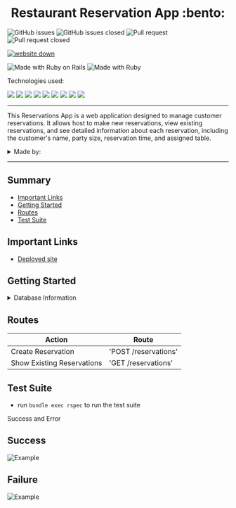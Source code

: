<div align="center">
    <h1> Restaurant Reservation App :bento: </h1>
</div>

![GitHub issues](https://img.shields.io/github/issues/Gabe-Torres/Restaurant-Reservation-App.svg)
![GitHub issues closed](https://img.shields.io/github/issues-closed/Gabe-Torres/Restaurant-Reservation-App.svg)
![Pull request](https://img.shields.io/github/issues-pr/Gabe-Torres/Restaurant-Reservation-App.svg)
![Pull request closed](https://img.shields.io/github/issues-pr-closed/Gabe-Torres/Restaurant-Reservation-App.svg)

[![website down](https://img.shields.io/website-up-down-green-red/http/monip.org.svg)](https://restaurant--reservation--app-d95952ee056a.herokuapp.com/)

![Made with Ruby on Rails](https://img.shields.io/badge/Made%20with-Ruby%20on%20Rails-%23990000?style=for-the-badge&logo=ruby-on-rails&logoColor=white)
![Made with Ruby](https://img.shields.io/badge/Made%20with-Ruby-%23990000?style=for-the-badge&logo=ruby&logoColor=white)


Technologies used:<br>
<div>
  <img src="https://img.shields.io/badge/git-%23F05033.svg?style=for-the-badge&logo=git&logoColor=white" />
  <img src="https://img.shields.io/badge/github-%23121011.svg?style=for-the-badge&logo=github&logoColor=white"/>
  <img src="https://img.shields.io/badge/PostgreSQL-316192?style=for-the-badge&logo=postgresql&logoColor=white"/>
  <img src="https://img.shields.io/badge/Heroku-430098?style=for-the-badge&logo=heroku&logoColor=white"/>
  <img src="https://img.shields.io/badge/CSS-239120?&style=for-the-badge&logo=css3&logoColor=white" />
  <img src="https://img.shields.io/badge/HTML-239120?style=for-the-badge&logo=html5&logoColor=white" />
  <img src="https://img.shields.io/badge/Bootstrap-563D7C?style=for-the-badge&logo=bootstrap&logoColor=white" />
  <img src="https://img.shields.io/badge/Visual_Studio_Code-0078D4?style=for-the-badge&logo=visual%20studio%20code&logoColor=white" />
  <img src="https://img.shields.io/badge/JavaScript-323330?style=for-the-badge&logo=javascript&logoColor=F7DF1E" />
</div>

---

</div>

<p> This Reservations App is a web application designed to manage customer reservations. It allows host to make new reservations, view existing reservations, and see detailed information about each reservation, including the customer's name, party size, reservation time, and assigned table.
</p>

<details>
<summary>Made by: </summary>

### 
- Gabe Torres [![GitHub](https://img.shields.io/badge/-GitHub-grey?style=flat&logo=github&logoColor=white)](https://github.com/Gabe-Torres) [![LinkedIn](https://img.shields.io/badge/-blue?style=flat&logo=Linkedin&logoColor=white)](https://www.linkedin.com/in/gabe-torres-74a515269/)<br><br>
</details>


--- 

## Summary 
- [Important Links](#important-links)
- [Getting Started](#getting-started)
- [Routes](#routes)
- [Test Suite](#test-suite)

## Important Links
- [Deployed site](https://restaurant--reservation--app-d95952ee056a.herokuapp.com/)


## Getting Started
<details>
<summary>Database Information</summary>

**Schema**

```ruby
ActiveRecord::Schema[7.1].define(version: 2024_09_07_182524) do
  # These are extensions that must be enabled in order to support this database
  enable_extension "plpgsql"

  create_table "reservation_tables", force: :cascade do |t|
    t.bigint "reservation_id", null: false
    t.bigint "table_id", null: false
    t.datetime "created_at", null: false
    t.datetime "updated_at", null: false
    t.index ["reservation_id"], name: "index_reservation_tables_on_reservation_id"
    t.index ["table_id"], name: "index_reservation_tables_on_table_id"
  end

  create_table "reservations", force: :cascade do |t|
    t.string "name"
    t.integer "party_size"
    t.datetime "reservation_time"
    t.datetime "created_at", null: false
    t.datetime "updated_at", null: false
  end

  create_table "tables", force: :cascade do |t|
    t.integer "capacity"
    t.string "number"
    t.datetime "created_at", null: false
    t.datetime "updated_at", null: false
  end

  add_foreign_key "reservation_tables", "reservations"
  add_foreign_key "reservation_tables", "tables"
end
```

**Gems**
```ruby

ruby "3.2.2"

gem "rails", "~> 7.1.4"

gem "sprockets-rails"

gem "pg", "~> 1.1"

gem "puma", ">= 5.0"

gem "importmap-rails"

gem "turbo-rails"

gem "stimulus-rails"

gem "jbuilder"


gem 'bootstrap', '~> 5.3.1'
gem 'sassc-rails'

gem "tzinfo-data", platforms: %i[ windows jruby ]

gem "bootsnap", require: false

# gem "image_processing", "~> 1.2"

group :development, :test do
  gem "debug", platforms: %i[ mri windows ]
  gem "pry-rails"
  gem "annotate"
  gem "rspec-rails"
  gem "shoulda-matchers"
  gem "simplecov", require: false
  gem "rubocop-rails", require: false
  gem "capybara"
end

group :development do
  gem "web-console"
end
```

**Installing**
 - Fork and clone this repo
  - Run `bundle install`
  - Run `rails db:{create,migrate,seed}`
  - Run `rails s` to start the server
  - Open your browser and navigate to `localhost:3000`
</details>

## Routes

| Action | Route |
| ----------- | ----------- |
| Create Reservation | 'POST /reservations' |
| Show Existing Reservations | 'GET /reservations' |


## Test Suite
 - run `bundle exec rspec` to run the test suite

<summary>Success and Error</summary>

<h2> Success </h2> 

![Example](https://github.com/user-attachments/assets/b5a84fa7-ff37-4faf-95fa-5cd86297b998)

<h2> Failure </h2> 

![Example](https://github.com/user-attachments/assets/59674726-4fdc-45d0-bf89-243927ce909e)



</details>
